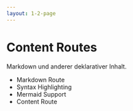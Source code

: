 ```yaml
---
layout: 1-2-page
---
```


# Content Routes

Markdown und anderer deklarativer Inhalt.

* <span class="text-sm">Markdown Route</span>
* <span class="text-sm">Syntax Highlighting</span>
* <span class="font-bold text-xl">Mermaid Support</span>
* <span class="text-sm">Content Route</span>

<template v-slot:right>

<div class="p-8 pb-0 flex flex-col gap-10">

<div class="flex flex-col">
<div class="font-bold">Mermaid Support</div>

Unterstützung für [Mermaid](https://mermaid-js.github.io/)-Diagramme durch dynamischen Import in der Markdown-Renderer-Konfiguration.

```typescript
export const appConfig: ApplicationConfig = {
  providers: [
    // ... other providers
    provideContent(withMarkdownRenderer({
      preloadMermaid: () => import('mermaid'),
    })),
  ],
};
```
<div class="mt-2">
Benutzung in Markdown durch "```mermaid" block:
```markdown
---
title: About
---
# About Angalog and Angular

'''mermaid
graph TD
A[Angular] ---> B[Analog]
'''


```

</div>


</div>

</div>

</template>
